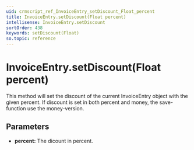 ```yaml
---
uid: crmscript_ref_InvoiceEntry_setDiscount_Float_percent
title: InvoiceEntry.setDiscount(Float percent)
intellisense: InvoiceEntry.setDiscount
sortOrder: 438
keywords: setDiscount(Float)
so.topic: reference
---
```


# InvoiceEntry.setDiscount(Float percent)

This method will set the discount of the current InvoiceEntry object with the given
percent.
If discount is set in both percent and money, the save-function use the money-version.

## Parameters

* **percent:** The dicount in percent.

